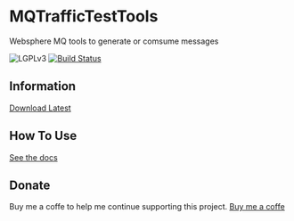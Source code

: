 # MQTrafficTestTools
Websphere MQ tools to generate or comsume messages


![LGPLv3](https://img.shields.io/badge/Licence-LGPLv3-green.svg)
[![Build Status](https://travis-ci.org/dubasdey/MQTrafficTestTools.svg)](https://travis-ci.org/dubasdey/MQTrafficTestTools)



Information
-----------------------------------------------------------------------------------------

[Download Latest](https://github.com/dubasdey/MQTrafficTestTools/releases)

How To Use	
-----------------------------------------------------------------------------------------

[See the docs](https://github.com/dubasdey/MQTrafficTestTools/wiki)


Donate
-----------------------------------------------------------------------------------------
Buy me a coffe to help me continue supporting this project. 
<a href="https://www.paypal.com/cgi-bin/webscr?cmd=_s-xclick&hosted_button_id=W9P25XUS8RU9S">Buy me a coffe</a>

